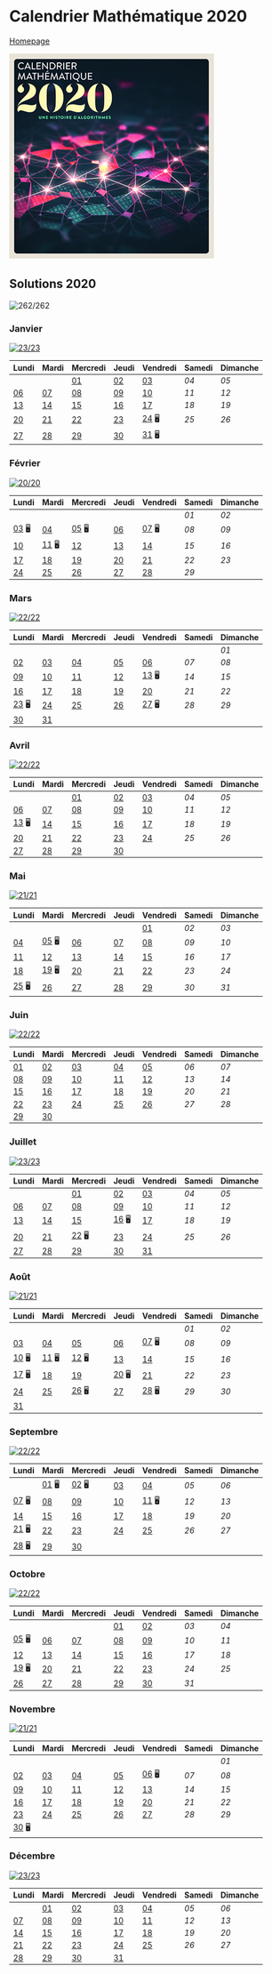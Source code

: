 # Calendrier Mathématique 2020

[Homepage](../README.md)

![cal-2020](cal-2020.png)

## Solutions 2020

![262/262](https://img.shields.io/static/v1?label=solutions&message=262/262%20%28100%25%29&color=blueviolet&style=flat-square)

### Janvier

[![23/23](https://img.shields.io/static/v1?label=fini&message=23/23&color=success&style=flat-square)](janvier/)

|Lundi|Mardi|Mercredi|Jeudi|Vendredi|Samedi|Dimanche|
|---|---|---|---|---|---|---|
|    |    | [01](janvier/README.md#mercredi-1-janvier) | [02](janvier/README.md#jeudi-2-janvier) | [03](janvier/README.md#vendredi-3-janvier) | *04* | *05* |
| [06](janvier/README.md#lundi-6-janvier) | [07](janvier/README.md#mardi-7-janvier) | [08](janvier/README.md#mercredi-8-janvier) | [09](janvier/README.md#jeudi-9-janvier) | [10](janvier/README.md#vendredi-10-janvier) | *11* | *12* |
| [13](janvier/README.md#lundi-13-janvier) | [14](janvier/README.md#mardi-14-janvier) | [15](janvier/README.md#mercredi-15-janvier) | [16](janvier/README.md#jeudi-16-janvier) | [17](janvier/README.md#vendredi-17-janvier) | *18* | *19* |
| [20](janvier/README.md#lundi-20-janvier) | [21](janvier/README.md#mardi-21-janvier) | [22](janvier/README.md#mercredi-22-janvier) | [23](janvier/README.md#jeudi-23-janvier) | [24](janvier/README.md#vendredi-24-janvier) 🖥 | *25* | *26* |
| [27](janvier/README.md#lundi-27-janvier) | [28](janvier/README.md#mardi-28-janvier) | [29](janvier/README.md#mercredi-29-janvier) | [30](janvier/README.md#jeudi-30-janvier) | [31](janvier/README.md#vendredi-31-janvier) 🖥 |    |    |

### Février

[![20/20](https://img.shields.io/static/v1?label=fini&message=20/20&color=success&style=flat-square)](fevrier/)

|Lundi|Mardi|Mercredi|Jeudi|Vendredi|Samedi|Dimanche|
|---|---|---|---|---|---|---|
|    |    |    |    |    | *01* | *02* |
| [03](fevrier/README.md#lundi-3-février) 🖥 | [04](fevrier/README.md#mardi-4-février) | [05](fevrier/README.md#mercredi-5-février) 🖥 | [06](fevrier/README.md#jeudi-6-février) | [07](fevrier/README.md#vendredi-7-février) 🖥 | *08* | *09* |
| [10](fevrier/README.md#lundi-10-février) | [11](fevrier/README.md#mardi-11-février) 🖥 | [12](fevrier/README.md#mercredi-12-février) | [13](fevrier/README.md#jeudi-13-février) | [14](fevrier/README.md#vendredi-14-février) | *15* | *16* |
| [17](fevrier/README.md#lundi-17-février) | [18](fevrier/README.md#mardi-18-février) | [19](fevrier/README.md#mercredi-19-février) | [20](fevrier/README.md#jeudi-20-février) | [21](fevrier/README.md#vendredi-21-février) | *22* | *23* |
| [24](fevrier/README.md#lundi-24-février) | [25](fevrier/README.md#mardi-25-février) | [26](fevrier/README.md#mercredi-26-février) | [27](fevrier/README.md#jeudi-27-février) | [28](fevrier/README.md#vendredi-28-février) | *29* |    |

### Mars

[![22/22](https://img.shields.io/static/v1?label=fini&message=22/22&color=success&style=flat-square)](mars/)

|Lundi|Mardi|Mercredi|Jeudi|Vendredi|Samedi|Dimanche|
|---|---|---|---|---|---|---|
|    |    |    |    |    |    | *01* |
| [02](mars/README.md#lundi-2-mars) | [03](mars/README.md#mardi-3-mars) | [04](mars/README.md#mercredi-4-mars) | [05](mars/README.md#jeudi-5-mars) | [06](mars/README.md#vendredi-6-mars) | *07* | *08* |
| [09](mars/README.md#lundi-9-mars) | [10](mars/README.md#mardi-10-mars) | [11](mars/README.md#mercredi-11-mars) | [12](mars/README.md#jeudi-12-mars) | [13](mars/README.md#vendredi-13-mars) 🖥 | *14* | *15* |
| [16](mars/README.md#lundi-16-mars) | [17](mars/README.md#mardi-17-mars) | [18](mars/README.md#mercredi-18-mars) | [19](mars/README.md#jeudi-19-mars) | [20](mars/README.md#vendredi-20-mars) | *21* | *22* |
| [23](mars/README.md#lundi-23-mars) 🖥 | [24](mars/README.md#mardi-24-mars) | [25](mars/README.md#mercredi-25-mars) | [26](mars/README.md#jeudi-26-mars) | [27](mars/README.md#vendredi-27-mars) 🖥 | *28* | *29* |
| [30](mars/README.md#lundi-30-mars) | [31](mars/README.md#mardi-31-mars) |    |    |    |    |    |

### Avril

[![22/22](https://img.shields.io/static/v1?label=fini&message=22/22&color=success&style=flat-square)](avril/)

|Lundi|Mardi|Mercredi|Jeudi|Vendredi|Samedi|Dimanche|
|---|---|---|---|---|---|---|
|    |    | [01](avril/README.md#mercredi-1-avril) | [02](avril/README.md#jeudi-2-avril) | [03](avril/README.md#vendredi-3-avril) | *04* | *05* |
| [06](avril/README.md#lundi-6-avril) | [07](avril/README.md#mardi-7-avril) | [08](avril/README.md#mercredi-8-avril) | [09](avril/README.md#jeudi-9-avril) | [10](avril/README.md#vendredi-10-avril) | *11* | *12* |
| [13](avril/README.md#lundi-13-avril) 🖥 | [14](avril/README.md#mardi-14-avril) | [15](avril/README.md#mercredi-15-avril) | [16](avril/README.md#jeudi-16-avril) | [17](avril/README.md#vendredi-17-avril) | *18* | *19* |
| [20](avril/README.md#lundi-20-avril) | [21](avril/README.md#mardi-21-avril) | [22](avril/README.md#mercredi-22-avril) | [23](avril/README.md#jeudi-23-avril) | [24](avril/README.md#vendredi-24-avril) | *25* | *26* |
| [27](avril/README.md#lundi-27-avril) | [28](avril/README.md#mardi-28-avril) | [29](avril/README.md#mercredi-29-avril) | [30](avril/README.md#jeudi-30-avril) |    |    |    |

### Mai

[![21/21](https://img.shields.io/static/v1?label=fini&message=21/21&color=success&style=flat-square)](mai/)

|Lundi|Mardi|Mercredi|Jeudi|Vendredi|Samedi|Dimanche|
|---|---|---|---|---|---|---|
|    |    |    |    | [01](mai/README.md#vendredi-1-mai) | *02* | *03* |
| [04](mai/README.md#lundi-4-mai) | [05](mai/README.md#mardi-5-mai) 🖥 | [06](mai/README.md#mercredi-6-mai) | [07](mai/README.md#jeudi-7-mai) | [08](mai/README.md#vendredi-8-mai) | *09* | *10* |
| [11](mai/README.md#lundi-11-mai) | [12](mai/README.md#mardi-12-mai) | [13](mai/README.md#mercredi-13-mai) | [14](mai/README.md#jeudi-14-mai) | [15](mai/README.md#vendredi-15-mai) | *16* | *17* |
| [18](mai/README.md#lundi-18-mai) | [19](mai/README.md#mardi-19-mai) 🖥 | [20](mai/README.md#mercredi-20-mai) | [21](mai/README.md#jeudi-21-mai) | [22](mai/README.md#vendredi-22-mai) | *23* | *24* |
| [25](mai/README.md#lundi-25-mai) 🖥 | [26](mai/README.md#mardi-26-mai) | [27](mai/README.md#mercredi-27-mai) | [28](mai/README.md#jeudi-28-mai) | [29](mai/README.md#vendredi-29-mai) | *30* | *31* |

### Juin

[![22/22](https://img.shields.io/static/v1?label=fini&message=22/22&color=success&style=flat-square)](juin/)

|Lundi|Mardi|Mercredi|Jeudi|Vendredi|Samedi|Dimanche|
|---|---|---|---|---|---|---|
| [01](juin/README.md#lundi-1-juin) | [02](juin/README.md#mardi-2-juin) | [03](juin/README.md#mercredi-3-juin) | [04](juin/README.md#jeudi-4-juin) | [05](juin/README.md#vendredi-5-juin) | *06* | *07* |
| [08](juin/README.md#lundi-8-juin) | [09](juin/README.md#mardi-9-juin) | [10](juin/README.md#mercredi-10-juin) | [11](juin/README.md#jeudi-11-juin) | [12](juin/README.md#vendredi-12-juin) | *13* | *14* |
| [15](juin/README.md#lundi-15-juin) | [16](juin/README.md#mardi-16-juin) | [17](juin/README.md#mercredi-17-juin) | [18](juin/README.md#jeudi-18-juin) | [19](juin/README.md#vendredi-19-juin) | *20* | *21* |
| [22](juin/README.md#lundi-22-juin) | [23](juin/README.md#mardi-23-juin) | [24](juin/README.md#mercredi-24-juin) | [25](juin/README.md#jeudi-25-juin) | [26](juin/README.md#vendredi-26-juin) | *27* | *28* |
| [29](juin/README.md#lundi-29-juin) | [30](juin/README.md#mardi-30-juin) |    |    |    |    |    |

### Juillet

[![23/23](https://img.shields.io/static/v1?label=fini&message=23/23&color=success&style=flat-square)](juillet/)

|Lundi|Mardi|Mercredi|Jeudi|Vendredi|Samedi|Dimanche|
|---|---|---|---|---|---|---|
|    |    | [01](juillet/README.md#mercredi-1-juillet) | [02](juillet/README.md#jeudi-2-juillet) | [03](juillet/README.md#vendredi-3-juillet) | *04* | *05* |
| [06](juillet/README.md#lundi-6-juillet) | [07](juillet/README.md#mardi-7-juillet) | [08](juillet/README.md#mercredi-8-juillet) | [09](juillet/README.md#jeudi-9-juillet) | [10](juillet/README.md#vendredi-10-juillet) | *11* | *12* |
| [13](juillet/README.md#lundi-13-juillet) | [14](juillet/README.md#mardi-14-juillet) | [15](juillet/README.md#mercredi-15-juillet) | [16](juillet/README.md#jeudi-16-juillet) 🖥 | [17](juillet/README.md#vendredi-17-juillet) | *18* | *19* |
| [20](juillet/README.md#lundi-20-juillet) | [21](juillet/README.md#mardi-21-juillet) | [22](juillet/README.md#mercredi-22-juillet) 🖥 | [23](juillet/README.md#jeudi-23-juillet) | [24](juillet/README.md#vendredi-24-juillet) | *25* | *26* |
| [27](juillet/README.md#lundi-27-juillet) | [28](juillet/README.md#mardi-28-juillet) | [29](juillet/README.md#mercredi-29-juillet) | [30](juillet/README.md#jeudi-30-juillet) | [31](juillet/README.md#vendredi-31-juillet) |    |    |

### Août

[![21/21](https://img.shields.io/static/v1?label=fini&message=21/21&color=success&style=flat-square)](aout/)

|Lundi|Mardi|Mercredi|Jeudi|Vendredi|Samedi|Dimanche|
|---|---|---|---|---|---|---|
|    |    |    |    |    | *01* | *02* |
| [03](aout/README.md#lundi-3-août) | [04](aout/README.md#mardi-4-août) | [05](aout/README.md#mercredi-5-août) | [06](aout/README.md#jeudi-6-août) | [07](aout/README.md#vendredi-7-août) 🖥 | *08* | *09* |
| [10](aout/README.md#lundi-10-août) 🖥 | [11](aout/README.md#mardi-11-août) 🖥 | [12](aout/README.md#mercredi-12-août) 🖥 | [13](aout/README.md#jeudi-13-août) | [14](aout/README.md#vendredi-14-août) | *15* | *16* |
| [17](aout/README.md#lundi-17-août) 🖥 | [18](aout/README.md#mardi-18-août) | [19](aout/README.md#mercredi-19-août) | [20](aout/README.md#jeudi-20-août) 🖥 | [21](aout/README.md#vendredi-21-août) | *22* | *23* |
| [24](aout/README.md#lundi-24-août) | [25](aout/README.md#mardi-25-août) | [26](aout/README.md#mercredi-26-août) 🖥 | [27](aout/README.md#jeudi-27-août) | [28](aout/README.md#vendredi-28-août) 🖥 | *29* | *30* |
| [31](aout/README.md#lundi-31-août) |    |    |    |    |    |    |

### Septembre

[![22/22](https://img.shields.io/static/v1?label=fini&message=22/22&color=success&style=flat-square)](septembre/)

|Lundi|Mardi|Mercredi|Jeudi|Vendredi|Samedi|Dimanche|
|---|---|---|---|---|---|---|
|    | [01](septembre/README.md#mardi-1-septembre) 🖥 | [02](septembre/README.md#mercredi-2-septembre) 🖥 | [03](septembre/README.md#jeudi-3-septembre) | [04](septembre/README.md#vendredi-4-septembre) | *05* | *06* |
| [07](septembre/README.md#lundi-7-septembre) 🖥 | [08](septembre/README.md#mardi-8-septembre) | [09](septembre/README.md#mercredi-9-septembre) | [10](septembre/README.md#jeudi-10-septembre) | [11](septembre/README.md#vendredi-11-septembre) 🖥 | *12* | *13* |
| [14](septembre/README.md#lundi-14-septembre) | [15](septembre/README.md#mardi-15-septembre) | [16](septembre/README.md#mercredi-16-septembre) | [17](septembre/README.md#jeudi-17-septembre) | [18](septembre/README.md#vendredi-18-septembre) | *19* | *20* |
| [21](septembre/README.md#lundi-21-septembre) 🖥 | [22](septembre/README.md#mardi-22-septembre) | [23](septembre/README.md#mercredi-23-septembre) | [24](septembre/README.md#jeudi-24-septembre) | [25](septembre/README.md#vendredi-25-septembre) | *26* | *27* |
| [28](septembre/README.md#lundi-28-septembre) 🖥 | [29](septembre/README.md#mardi-29-septembre) | [30](septembre/README.md#mercredi-30-septembre) |    |    |    |    |

### Octobre

[![22/22](https://img.shields.io/static/v1?label=fini&message=22/22&color=success&style=flat-square)](octobre/)

|Lundi|Mardi|Mercredi|Jeudi|Vendredi|Samedi|Dimanche|
|---|---|---|---|---|---|---|
|    |    |    | [01](octobre/README.md#jeudi-1-octobre) | [02](octobre/README.md#vendredi-2-octobre) | *03* | *04* |
| [05](octobre/README.md#lundi-5-octobre) 🖥 | [06](octobre/README.md#mardi-6-octobre) | [07](octobre/README.md#mercredi-7-octobre) | [08](octobre/README.md#jeudi-8-octobre) | [09](octobre/README.md#vendredi-9-octobre) | *10* | *11* |
| [12](octobre/README.md#lundi-12-octobre) | [13](octobre/README.md#mardi-13-octobre) | [14](octobre/README.md#mercredi-14-octobre) | [15](octobre/README.md#jeudi-15-octobre) | [16](octobre/README.md#vendredi-16-octobre) | *17* | *18* |
| [19](octobre/README.md#lundi-19-octobre) 🖥 | [20](octobre/README.md#mardi-20-octobre) | [21](octobre/README.md#mercredi-21-octobre) | [22](octobre/README.md#jeudi-22-octobre) | [23](octobre/README.md#vendredi-23-octobre) | *24* | *25* |
| [26](octobre/README.md#lundi-26-octobre) | [27](octobre/README.md#mardi-27-octobre) | [28](octobre/README.md#mercredi-28-octobre) | [29](octobre/README.md#jeudi-29-octobre) | [30](octobre/README.md#vendredi-30-octobre) | *31* |    |

### Novembre

[![21/21](https://img.shields.io/static/v1?label=fini&message=21/21&color=success&style=flat-square)](novembre/)

|Lundi|Mardi|Mercredi|Jeudi|Vendredi|Samedi|Dimanche|
|---|---|---|---|---|---|---|
|    |    |    |    |    |    | *01* |
| [02](novembre/README.md#lundi-2-novembre) | [03](novembre/README.md#mardi-3-novembre) | [04](novembre/README.md#mercredi-4-novembre) | [05](novembre/README.md#jeudi-5-novembre) | [06](novembre/README.md#vendredi-6-novembre) 🖥 | *07* | *08* |
| [09](novembre/README.md#lundi-9-novembre) | [10](novembre/README.md#mardi-10-novembre) | [11](novembre/README.md#mercredi-11-novembre) | [12](novembre/README.md#jeudi-12-novembre) | [13](novembre/README.md#vendredi-13-novembre) | *14* | *15* |
| [16](novembre/README.md#lundi-16-novembre) | [17](novembre/README.md#mardi-17-novembre) | [18](novembre/README.md#mercredi-18-novembre) | [19](novembre/README.md#jeudi-19-novembre) | [20](novembre/README.md#vendredi-20-novembre) | *21* | *22* |
| [23](novembre/README.md#lundi-23-novembre) | [24](novembre/README.md#mardi-24-novembre) | [25](novembre/README.md#mercredi-25-novembre) | [26](novembre/README.md#jeudi-26-novembre) | [27](novembre/README.md#vendredi-27-novembre) | *28* | *29* |
| [30](novembre/README.md#lundi-30-novembre) 🖥 |    |    |    |    |    |    |

### Décembre

[![23/23](https://img.shields.io/static/v1?label=fini&message=23/23&color=success&style=flat-square)](decembre/)

|Lundi|Mardi|Mercredi|Jeudi|Vendredi|Samedi|Dimanche|
|---|---|---|---|---|---|---|
|    | [01](decembre/README.md#mardi-1-décembre) | [02](decembre/README.md#mercredi-2-décembre) | [03](decembre/README.md#jeudi-3-décembre) | [04](decembre/README.md#vendredi-4-décembre) | *05* | *06* |
| [07](decembre/README.md#lundi-7-décembre) | [08](decembre/README.md#mardi-8-décembre) | [09](decembre/README.md#mercredi-9-décembre) | [10](decembre/README.md#jeudi-10-décembre) | [11](decembre/README.md#vendredi-11-décembre) | *12* | *13* |
| [14](decembre/README.md#lundi-14-décembre) | [15](decembre/README.md#mardi-15-décembre) | [16](decembre/README.md#mercredi-16-décembre) | [17](decembre/README.md#jeudi-17-décembre) | [18](decembre/README.md#vendredi-18-décembre) | *19* | *20* |
| [21](decembre/README.md#lundi-21-décembre) | [22](decembre/README.md#mardi-22-décembre) | [23](decembre/README.md#mercredi-23-décembre) | [24](decembre/README.md#jeudi-24-décembre) | [25](decembre/README.md#vendredi-25-décembre) | *26* | *27* |
| [28](decembre/README.md#lundi-28-décembre) | [29](decembre/README.md#mardi-29-décembre) | [30](decembre/README.md#mercredi-30-décembre) | [31](decembre/README.md#jeudi-31-décembre) |    |    |    |

